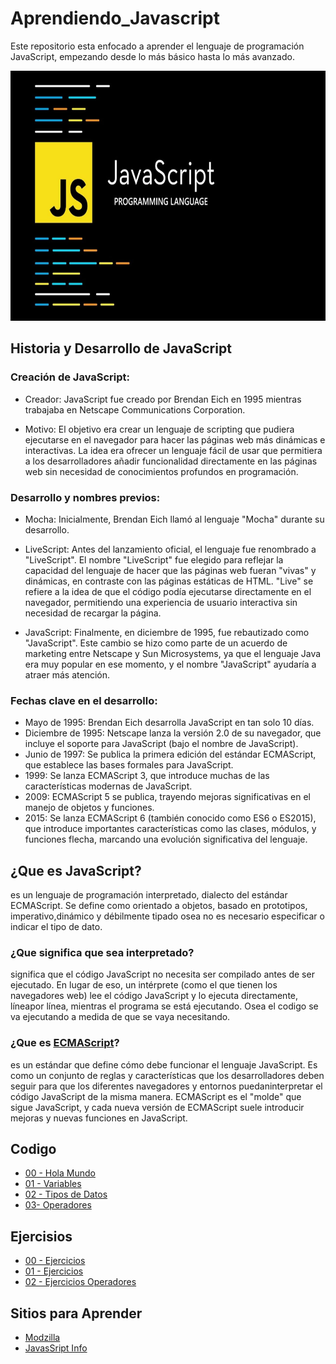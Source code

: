 # Aprendiendo_Javascript
Este repositorio esta enfocado a aprender el lenguaje de programación JavaScript, empezando desde lo más básico hasta lo más avanzado.

<div align="center">
<img src="./Imagenes/images_9353691196_2f49650ed42b1-Para-que-e-usado-o-JavaScript.jpg" alt="JavaScript" width="900" height="400"/>
</div>

## Historia y Desarrollo de JavaScript

### Creación de JavaScript:

* Creador: JavaScript fue creado por Brendan Eich en 1995 mientras trabajaba en Netscape Communications Corporation.

* Motivo: El objetivo era crear un lenguaje de scripting que pudiera ejecutarse en el navegador para hacer las páginas web más dinámicas e interactivas. La idea era ofrecer un lenguaje fácil de usar que permitiera a los desarrolladores añadir funcionalidad directamente en las páginas web sin necesidad de conocimientos profundos en programación.

### Desarrollo y nombres previos:

*  Mocha: Inicialmente, Brendan Eich llamó al lenguaje "Mocha" durante su desarrollo.

*   LiveScript: Antes del lanzamiento oficial, el lenguaje fue renombrado a "LiveScript". El nombre "LiveScript" fue elegido para reflejar la capacidad del lenguaje de hacer que las páginas web fueran "vivas" y dinámicas, en contraste con las páginas estáticas de HTML. "Live" se refiere a la idea de que el código podía ejecutarse directamente en el navegador, permitiendo una experiencia de usuario interactiva sin necesidad de recargar la página.

*  JavaScript: Finalmente, en diciembre de 1995, fue rebautizado como "JavaScript". Este cambio se hizo como parte de un acuerdo de marketing entre Netscape y Sun Microsystems, ya que el lenguaje Java era muy popular en ese momento, y el nombre "JavaScript" ayudaría a atraer más atención.

### Fechas clave en el desarrollo:

* Mayo de 1995: Brendan Eich desarrolla JavaScript en tan solo 10 días.
* Diciembre de 1995: Netscape lanza la versión 2.0 de su navegador, que incluye el soporte para JavaScript (bajo el nombre de JavaScript).
* Junio de 1997: Se publica la primera edición del estándar ECMAScript, que establece las bases formales para JavaScript.
* 1999: Se lanza ECMAScript 3, que introduce muchas de las características modernas de JavaScript.
* 2009: ECMAScript 5 se publica, trayendo mejoras significativas en el manejo de objetos y funciones.
* 2015: Se lanza ECMAScript 6 (también conocido como ES6 o ES2015), que introduce importantes características como las clases, módulos, y funciones flecha, marcando una evolución significativa del lenguaje.



## ¿Que es JavaScript?
es un lenguaje de programación interpretado, dialecto del estándar ECMAScript. Se define como orientado a objetos,​ basado en prototipos, imperativo,dinámico y débilmente tipado osea no es necesario especificar o indicar el tipo de dato.

### ¿Que significa que sea interpretado?
significa que el código JavaScript no necesita ser compilado antes de ser ejecutado. En lugar de eso, un intérprete (como el que tienen los navegadores web) lee el código JavaScript y lo ejecuta directamente, líneapor línea, mientras el programa se está ejecutando. Osea el codigo se va ejecutando a medida de que se vaya necesitando.

### ¿Que es [ECMAScript](https://es.wikipedia.org/wiki/ECMAScript)?
es un estándar que define cómo debe funcionar el lenguaje JavaScript. Es como un conjunto de reglas y características que los desarrolladores deben seguir para que los diferentes navegadores y entornos puedaninterpretar el código JavaScript de la misma manera. ECMAScript es el "molde" que sigue JavaScript, y cada nueva versión de ECMAScript suele introducir mejoras y nuevas funciones en JavaScript.



## Codigo

* [00 - Hola Mundo](./Basico/00-helloworld.js)
* [01 - Variables](./Basico/01-variables.js)
* [02 - Tipos de Datos](./Basico/02-tiposDatos.js)
* [03- Operadores](./Basico/03-operadores.js)

## Ejercisios

* [00 - Ejercicios](./Ejercisios/00-Ejercicios.js)
* [01 - Ejercicios](./Ejercisios/01-Ejercicios.js)
* [02 - Ejercicios Operadores](./Ejercisios/02-Ejercicios-operadores.js)


## Sitios para Aprender

* [Modzilla](https://developer.mozilla.org/es/docs/Web/JavaScript)
* [JavasSript Info](https://javascript.info/)